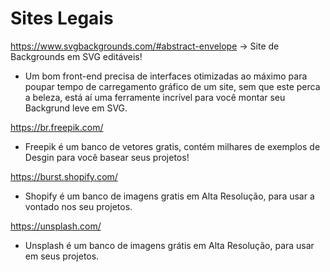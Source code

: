 # Sites Legais

https://www.svgbackgrounds.com/#abstract-envelope -> Site de Backgrounds em SVG editáveis! 
- Um bom front-end precisa de interfaces otimizadas ao máximo para poupar tempo de carregamento gráfico de um site, sem que este perca a beleza, está aí uma ferramente incrível para você montar seu Backgrund leve em SVG. 

https://br.freepik.com/
- Freepik é um banco de vetores gratis, contém milhares de exemplos de Desgin para você basear seus projetos!

https://burst.shopify.com/
- Shopify é um banco de imagens gratis em Alta Resolução, para usar a vontado nos seu projetos. 

https://unsplash.com/
- Unsplash é um banco de imagens grátis em Alta Resolução, para usar em seus projetos.
